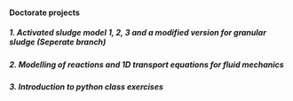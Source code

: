 #### Doctorate projects
##### 1. Activated sludge model 1, 2, 3 and a modified version for granular sludge (Seperate branch)
##### 2. Modelling of reactions and 1D transport equations for fluid mechanics
##### 3. Introduction to python class exercises 

